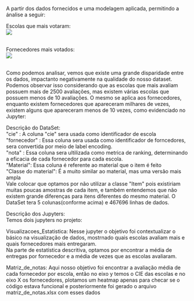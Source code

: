 A partir dos dados fornecidos e uma modelagem aplicada, permitindo a ánalise a seguir:

Escolas que mais votaram:<br>
<img src="../../../imagens/escola_mais_votaram.jpg">

<br>
Fornecedores mais votados:<br>
<img src="../../../imagens/forn_mais_votados.jpg"><br><br>


Como podemos analisar, vemos que existe uma grande disparidade entre os dados, impactanto negativamente na qualidade do nosso dataset. Podemos observar isso considerando que as escolas que mais avaliam possuem mais de 2500 avaliações, mas existem várias escolas que possuem menos de 10 avaliações. O mesmo se aplica aos fornecedores, enquanto existem fornecedores que apareceram milhares de vezes, existem alguns que apareceram menos de 10 vezes, como evidenciado no Jupyter:

Descrição do DataSet:<br>
"cie" : A coluna "cie" sera usada como identificador de escola<br>
"fornecedor" : Essa coluna sera usada como identificador de forncedores, sera convertida por meio de label encoding.<br>
"nota" : Essa coluna sera ultilizada como metrica de ranking, determinando a eficacia de cada fornecedor para cada escola.<br>
"Material": Essa coluna é referente ao material que o item é feito<br>
"Classe do material": É a muito similar ao material, mas uma versão mais ampla<br>
Vale colocar que optamos por não utilizar a classe "Item" pois existiriam muitas poucas amostras de cada item, e também entendemos que não existem grande diferenças para itens diferentes do mesmo material.
O DataSet tera 5 colunas(conforme acima) e 467696 linhas de dados. <br>


Descrição dos Jupyters:<br>
Temos dois jupyters no projeto:<br>

Visualizacoes_Estatistica: Nesse jupyter o objetivo foi contextualizar o básico na visualização de dados, mostrnado quais escolas avaliam mais e quais fornecedores mais entregaram. <br>
Na parte de estatística descritiva, optamos por encontrar a média de entregas por fornecedor e a média de vezes que as escolas avaliaram.<br>

Matriz_de_notas: Aqui nosso objetivo foi encontrar a avaliação média de cada fornecedor por escola, então no eixo y temos o CIE das escolas e no eixo X os fornecedores, plotamos um heatmap apenas para checar se o código estava funcional e posteriormente foi gerado o arquivo matriz_de_notas.xlsx com esses dados
